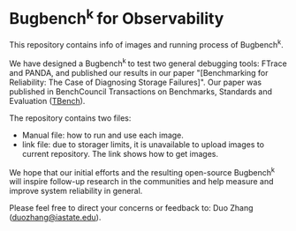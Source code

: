 # Bugbench<sup>k</sub> </sup>for Observability

This repository contains info of images and running process of Bugbench<sup>k</sub></sup>.

We have designed a Bugbench<sup>k</sub> </sup>to test two general debugging tools: FTrace and PANDA, and published our results in our paper "[Benchmarking for Reliability: The Case of Diagnosing Storage Failures]". Our paper was published in BenchCouncil Transactions on Benchmarks, Standards and Evaluation ([TBench](https://www.benchcouncil.org/journal.html)).

The repository contains two files:
- Manual file: how to run and use each image.
- link file: due to storager limits, it is unavailable to upload images to current repository. The link shows how to get images.

We hope that our initial efforts and the resulting open-source Bugbench<sup>k</sub> </sup> will inspire follow-up research in the communities and help measure and improve system reliability in general.

Please feel free to direct your concerns or feedback to: Duo Zhang (duozhang@iastate.edu).



